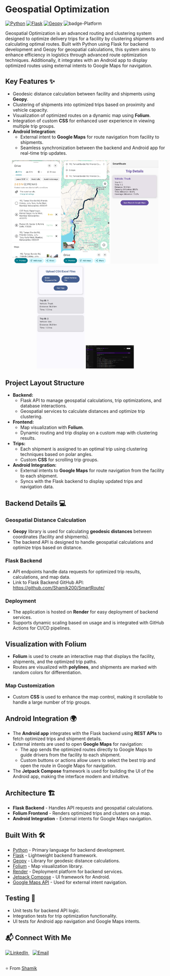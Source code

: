 # Geospatial Optimization
[![Python](https://img.shields.io/badge/Python-3.8%2B-blue.svg)](https://www.python.org/)
[![Flask](https://img.shields.io/badge/Flask-2.1%2B-orange.svg)](https://flask.palletsprojects.com/)
[![Geopy](https://img.shields.io/badge/Geopy-2.2%2B-blue.svg)](https://geopy.readthedocs.io/en/stable/)
![badge-Platform](https://img.shields.io/badge/Platform-Backend%2C%20Mapping%2C%20Visualization-brightgreen)

Geospatial Optimization is an advanced routing and clustering system designed to optimize delivery trips for a facility by clustering shipments and calculating optimal routes. Built with Python using Flask for backend development and Geopy for geospatial calculations, this system aims to enhance efficiency in logistics through advanced route optimization techniques. Additionally, it integrates with an Android app to display optimized routes using external intents to Google Maps for navigation.

## Key Features ✨
- Geodesic distance calculation between facility and shipments using **Geopy**.
- Clustering of shipments into optimized trips based on proximity and vehicle capacity.
- Visualization of optimized routes on a dynamic map using **Folium**.
- Integration of custom **CSS** for enhanced user experience in viewing multiple trip groups.
- **Android Integration**:
  - External intent to **Google Maps** for route navigation from facility to shipments.
  - Seamless synchronization between the backend and Android app for real-time trip updates.

<p align="center">
  <img width="30%" height="50%" src="https://github.com/Shamik200/SmartRoute/blob/main/Images/img1.jpg" />
  <img width="30%" height="50%" src="https://github.com/Shamik200/SmartRoute/blob/main/Images/img2.jpg" />
  <img width="30%" height="50%" src="https://github.com/Shamik200/SmartRoute/blob/main/Images/img3.jpg" />
  <img width="30%" height="50%" src="https://github.com/Shamik200/SmartRoute/blob/main/Images/img4.jpg" />
  <img width="30%" height="50%" src="https://github.com/Shamik200/SmartRoute/blob/main/Images/img5.jpg" />
</p>

## Project Layout Structure
- **Backend:**
  - Flask API to manage geospatial calculations, trip optimizations, and database interactions.
  - Geospatial services to calculate distances and optimize trip clustering.
- **Frontend:**
  - Map visualization with **Folium**.
  - Dynamic routing and trip display on a custom map with clustering results.
- **Trips:**
  - Each shipment is assigned to an optimal trip using clustering techniques based on polar angles.
  - Custom **CSS** for scrolling trip groups.
- **Android Integration:**
  - External intents to **Google Maps** for route navigation from the facility to each shipment.
  - Syncs with the Flask backend to display updated trips and navigation data.
  
## Backend Details 💻
### Geospatial Distance Calculation
- **Geopy** library is used for calculating **geodesic distances** between coordinates (facility and shipments).
- The backend API is designed to handle geospatial calculations and optimize trips based on distance.

### Flask Backend
- API endpoints handle data requests for optimized trip results, calculations, and map data.
- Link to Flask Backend GitHub API: https://github.com/Shamik200/SmartRoute/

### Deployment
- The application is hosted on **Render** for easy deployment of backend services.
- Supports dynamic scaling based on usage and is integrated with GitHub Actions for CI/CD pipelines.

## Visualization with Folium
- **Folium** is used to create an interactive map that displays the facility, shipments, and the optimized trip paths.
- Routes are visualized with **polylines**, and shipments are marked with random colors for differentiation.

### Map Customization
- Custom **CSS** is used to enhance the map control, making it scrollable to handle a large number of trip groups.

## Android Integration 🌍
- The **Android app** integrates with the Flask backend using **REST APIs** to fetch optimized trips and shipment details.
- External intents are used to open **Google Maps** for navigation:
  - The app sends the optimized routes directly to Google Maps to guide drivers from the facility to each shipment.
  - Custom buttons or actions allow users to select the best trip and open the route in Google Maps for navigation.
- The **Jetpack Compose** framework is used for building the UI of the Android app, making the interface modern and intuitive.
  
## Architecture 🏗️
- **Flask Backend** - Handles API requests and geospatial calculations.
- **Folium Frontend** - Renders optimized trips and clusters on a map.
- **Android Integration** - External intents for Google Maps navigation.

## Built With 🛠
- [Python](https://www.python.org/) - Primary language for backend development.
- [Flask](https://flask.palletsprojects.com/) - Lightweight backend framework.
- [Geopy](https://geopy.readthedocs.io/en/stable/) - Library for geodesic distance calculations.
- [Folium](https://python-visualization.github.io/folium/) - Map visualization library.
- [Render](https://render.com/) - Deployment platform for backend services.
- [Jetpack Compose](https://developer.android.com/jetpack/compose) - UI framework for Android.
- [Google Maps API](https://developers.google.com/maps/documentation/urls/get-started) - Used for external intent navigation.

## Testing 🧪
- Unit tests for backend API logic.
- Integration tests for trip optimization functionality.
- UI tests for Android app navigation and Google Maps intents.

<h2> 📬 Connect With Me </h2>

<div>
  <a href="https://www.linkedin.com/in/shamik-munjani/">
    <img src="https://www.vectorlogo.zone/logos/linkedin/linkedin-icon.svg" width="30px" alt="LinkedIn">
  </a>
  <span style="margin: 5px;"></span>
  <a href="mailto:shamikmunjani@gmail.com">
    <img src="https://www.vectorlogo.zone/logos/gmail/gmail-icon.svg" width="30px" alt="Email">
  </a>
</div>
<br>

⭐️ From [Shamik](https://github.com/Shamik200)
